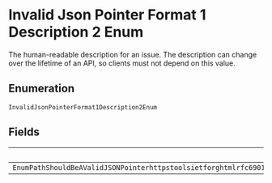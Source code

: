 
# Invalid Json Pointer Format 1 Description 2 Enum

The human-readable description for an issue. The description can change over the lifetime of an API, so clients must not depend on this value.

## Enumeration

`InvalidJsonPointerFormat1Description2Enum`

## Fields

| Name |
|  --- |
| `EnumPathShouldBeAValidJSONPointerhttpstoolsietforghtmlrfc6901ThatReferencesALocationWithinTheRequestWhereTheOperationIsPerformed` |


